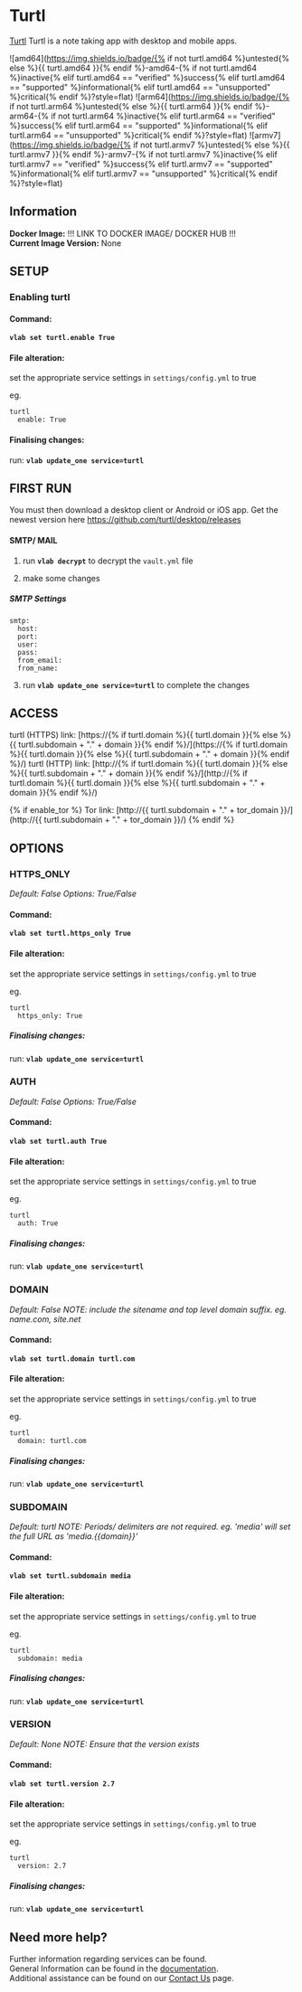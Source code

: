 # Turtl

[Turtl](https://github.com/turtl/server) Turtl is a note taking app with desktop and mobile apps.

![amd64](https://img.shields.io/badge/{% if not turtl.amd64 %}untested{% else %}{{ turtl.amd64 }}{% endif %}-amd64-{% if not turtl.amd64 %}inactive{% elif turtl.amd64 == "verified" %}success{% elif turtl.amd64 == "supported" %}informational{% elif turtl.amd64 == "unsupported" %}critical{% endif %}?style=flat)
![arm64](https://img.shields.io/badge/{% if not turtl.arm64 %}untested{% else %}{{ turtl.arm64 }}{% endif %}-arm64-{% if not turtl.arm64 %}inactive{% elif turtl.arm64 == "verified" %}success{% elif turtl.arm64 == "supported" %}informational{% elif turtl.arm64 == "unsupported" %}critical{% endif %}?style=flat)
![armv7](https://img.shields.io/badge/{% if not turtl.armv7 %}untested{% else %}{{ turtl.armv7 }}{% endif %}-armv7-{% if not turtl.armv7 %}inactive{% elif turtl.armv7 == "verified" %}success{% elif turtl.armv7 == "supported" %}informational{% elif turtl.armv7 == "unsupported" %}critical{% endif %}?style=flat)

## Information


**Docker Image:** !!! LINK TO DOCKER IMAGE/ DOCKER HUB !!!  
**Current Image Version:** None

## SETUP

### Enabling turtl

#### Command:

**`vlab set turtl.enable True`**

#### File alteration:

set the appropriate service settings in `settings/config.yml` to true

eg.
```
turtl
  enable: True
```

#### Finalising changes:

run: **`vlab update_one service=turtl`**

## FIRST RUN

You must then download a desktop client or Android or iOS app. Get the newest version here <https://github.com/turtl/desktop/releases>

#### SMTP/ MAIL

1. run **`vlab decrypt`** to decrypt the `vault.yml` file

2. make some changes


##### SMTP Settings
```
smtp:
  host:
  port:
  user:
  pass:
  from_email:
  from_name:
```

3. run **`vlab update_one service=turtl`** to complete the changes


## ACCESS

turtl (HTTPS) link: [https://{% if turtl.domain %}{{ turtl.domain }}{% else %}{{ turtl.subdomain + "." + domain }}{% endif %}/](https://{% if turtl.domain %}{{ turtl.domain }}{% else %}{{ turtl.subdomain + "." + domain }}{% endif %}/)
turtl (HTTP) link: [http://{% if turtl.domain %}{{ turtl.domain }}{% else %}{{ turtl.subdomain + "." + domain }}{% endif %}/](http://{% if turtl.domain %}{{ turtl.domain }}{% else %}{{ turtl.subdomain + "." + domain }}{% endif %}/)

{% if enable_tor %}
Tor link: [http://{{ turtl.subdomain + "." + tor_domain }}/](http://{{ turtl.subdomain + "." + tor_domain }}/)
{% endif %}

## OPTIONS

### HTTPS_ONLY
*Default: False*
*Options: True/False*

#### Command:

**`vlab set turtl.https_only True`**

#### File alteration:

set the appropriate service settings in `settings/config.yml` to true

eg.
```
turtl
  https_only: True
```

##### Finalising changes:

run: **`vlab update_one service=turtl`**

### AUTH
*Default: False*
*Options: True/False*

#### Command:

**`vlab set turtl.auth True`**

#### File alteration:

set the appropriate service settings in `settings/config.yml` to true

eg.
```
turtl
  auth: True
```

##### Finalising changes:

run: **`vlab update_one service=turtl`**

### DOMAIN
*Default: False*
*NOTE: include the sitename and top level domain suffix. eg. name.com, site.net*

#### Command:

**`vlab set turtl.domain turtl.com`**

#### File alteration:

set the appropriate service settings in `settings/config.yml` to true

eg.
```
turtl
  domain: turtl.com
```

##### Finalising changes:

run: **`vlab update_one service=turtl`**

### SUBDOMAIN
*Default: turtl*
*NOTE: Periods/ delimiters are not required. eg. 'media' will set the full URL as 'media.{{domain}}'*

#### Command:

**`vlab set turtl.subdomain media`**

#### File alteration:

set the appropriate service settings in `settings/config.yml` to true

eg.
```
turtl
  subdomain: media
```

##### Finalising changes:

run: **`vlab update_one service=turtl`**

### VERSION
*Default: None*
*NOTE: Ensure that the version exists*

#### Command:

**`vlab set turtl.version 2.7`**

#### File alteration:

set the appropriate service settings in `settings/config.yml` to true

eg.
```
turtl
  version: 2.7
```

##### Finalising changes:

run: **`vlab update_one service=turtl`**

## Need more help?
Further information regarding services can be found. \
General Information can be found in the [documentation](https://docs.vivumlab.com). \
Additional assistance can be found on our [Contact Us](https://docs.vivumlab.com/Contact-us) page.
